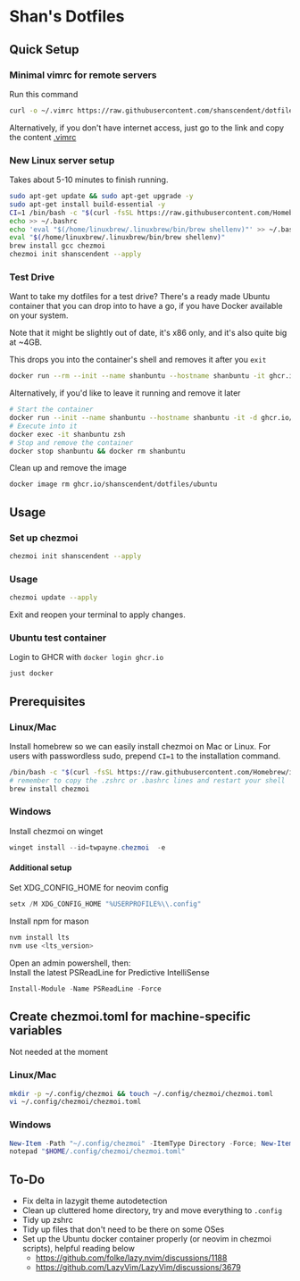 # Shan's Dotfiles

## Quick Setup

### Minimal vimrc for remote servers

Run this command

```sh
curl -o ~/.vimrc https://raw.githubusercontent.com/shanscendent/dotfiles/main/dot_vimrc
```

Alternatively, if you don't have internet access, just go to the link and copy the content [.vimrc](https://raw.githubusercontent.com/shanscendent/dotfiles/main/dot_vimrc)

### New Linux server setup

Takes about 5-10 minutes to finish running.

```bash
sudo apt-get update && sudo apt-get upgrade -y
sudo apt-get install build-essential -y
CI=1 /bin/bash -c "$(curl -fsSL https://raw.githubusercontent.com/Homebrew/install/HEAD/install.sh)"
echo >> ~/.bashrc
echo 'eval "$(/home/linuxbrew/.linuxbrew/bin/brew shellenv)"' >> ~/.bashrc
eval "$(/home/linuxbrew/.linuxbrew/bin/brew shellenv)"
brew install gcc chezmoi
chezmoi init shanscendent --apply
```

### Test Drive

Want to take my dotfiles for a test drive? There's a ready made Ubuntu container that you can drop into to have a go, if you have Docker available on your system.

Note that it might be slightly out of date, it's x86 only, and it's also quite big at ~4GB.

This drops you into the container's shell and removes it after you `exit`

```bash
docker run --rm --init --name shanbuntu --hostname shanbuntu -it ghcr.io/shanscendent/dotfiles/ubuntu:latest zsh
```

Alternatively, if you'd like to leave it running and remove it later

```bash
# Start the container
docker run --init --name shanbuntu --hostname shanbuntu -it -d ghcr.io/shanscendent/dotfiles/ubuntu:latest sleep infinity
# Execute into it
docker exec -it shanbuntu zsh
# Stop and remove the container
docker stop shanbuntu && docker rm shanbuntu
```

Clean up and remove the image

```bash
docker image rm ghcr.io/shanscendent/dotfiles/ubuntu
```

## Usage

### Set up chezmoi

```bash
chezmoi init shanscendent --apply
```

### Usage

```bash
chezmoi update --apply
```

Exit and reopen your terminal to apply changes.

### Ubuntu test container

Login to GHCR with `docker login ghcr.io`

```bash
just docker
```

## Prerequisites

### Linux/Mac

Install homebrew so we can easily install chezmoi on Mac or Linux. For users with passwordless sudo, prepend `CI=1` to the installation command.

```bash
/bin/bash -c "$(curl -fsSL https://raw.githubusercontent.com/Homebrew/install/HEAD/install.sh)"
# remember to copy the .zshrc or .bashrc lines and restart your shell
brew install chezmoi
```

### Windows

Install chezmoi on winget

```powershell
winget install --id=twpayne.chezmoi  -e
```

#### Additional setup

Set XDG_CONFIG_HOME for neovim config

```powershell
setx /M XDG_CONFIG_HOME "%USERPROFILE%\\.config"
```

Install npm for mason

```powershell
nvm install lts
nvm use <lts_version>
```

Open an admin powershell, then:  
Install the latest PSReadLine for Predictive IntelliSense

```powershell
Install-Module -Name PSReadLine -Force
```

## Create chezmoi.toml for machine-specific variables

Not needed at the moment

### Linux/Mac

```bash
mkdir -p ~/.config/chezmoi && touch ~/.config/chezmoi/chezmoi.toml
vi ~/.config/chezmoi/chezmoi.toml
```

### Windows

```powershell
New-Item -Path "~/.config/chezmoi" -ItemType Directory -Force; New-Item -Path "~/.config/chezmoi/chezmoi.toml" -ItemType File -Force
notepad "$HOME/.config/chezmoi/chezmoi.toml"
```

## To-Do

- Fix delta in lazygit theme autodetection
- Clean up cluttered home directory, try and move everything to `.config`
- Tidy up zshrc
- Tidy up files that don't need to be there on some OSes
- Set up the Ubuntu docker container properly (or neovim in chezmoi scripts), helpful reading below
  - https://github.com/folke/lazy.nvim/discussions/1188
  - https://github.com/LazyVim/LazyVim/discussions/3679
